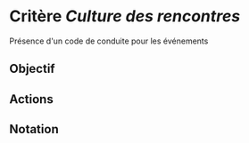 # Critère *Culture des rencontres*
Présence d'un code de conduite pour les événements

## Objectif


## Actions


## Notation